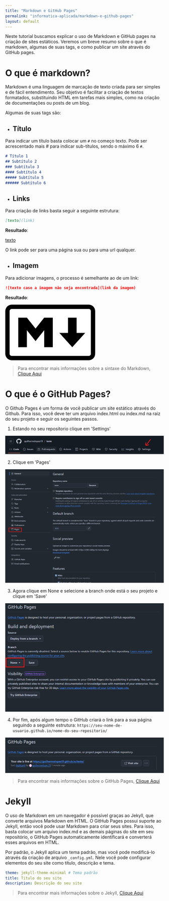 ```yaml
---
title: "Markdown e GitHub Pages"
permalink: "informatica-aplicada/markdown-e-github-pages"
layout: default
---
```


Neste tutorial buscamos explicar o uso de Markdown e GitHub pages na criação de sites estáticos. Veremos um breve resumo sobre o que é markdown, algumas de suas tags, e como publicar um site através do GitHub pages.

# O que é markdown?

Markdown é uma linguagem de marcação de texto criada para ser simples e de fácil entendimento. Seu objetivo é facilitar a criação de textos formatados, substituindo HTML em tarefas mais simples, como na criação de documentações ou posts de um blog.

Algumas de suas tags são:

- ## Título
Para indicar um título basta colocar um ````#```` no começo texto. Pode ser acrescentado mais # para indicar sub-títulos, sendo o máximo 6 ```#```.
 
 ```markdown
# Título 1
## Subtítulo 2
### Subtítulo 3
#### Subtítulo 4
##### Subtítulo 5
###### Subtítulo 6
 ```

- ## Links 

Para criação de links basta seguir a seguinte estrutura:
```markdown
[texto](link)
```
**Resultado**: 

[texto](#)

O link pode ser para uma página sua ou para uma url qualquer.

- ## Imagem
Para adicionar imagens, o processo é semelhante ao de um link:

```markdown
![texto caso a imagem não seja encontrada](link da imagem)
```

**Resultado**:

![image](./img/markdown-image.png)

> Para encontrar mais informações sobre a sintaxe do Markdown, [Clique Aqui](https://www.markdownguide.org/basic-syntax/)

# O que é o GitHub Pages?
O Github Pages é um forma de você publicar um site estático através do Github. Para isso, você deve ter um arquivo index.html ou index.md na raiz do seu projeto e seguir os seguintes passos.

1. Estando no seu repositorio clique em 'Settings'

![image](./img/ghpage1.png)

2. Clique em 'Pages'

![image](./img/ghpage2.png)

3. Agora clique em None e selecione a branch onde está o seu projeto e clique em 'Save'

![image](./img/ghpage3.png)

4. Por fim, após algum tempo o GitHub criará o link para a sua página seguindo a seguinte estrutura: `https://seu-nome-de-usuario.github.io/nome-do-seu-repositorio/`

![image](./img/ghpage4.png)

> Para encontrar mais informações sobre o GitHub Pages, [Clique Aqui](https://docs.github.com/pt/pages/quickstart)

# Jekyll
O uso de Markdown em um navegador é possível graças ao Jekyll, que converte arquivos Markdown em HTML. O GitHub Pages possui suporte ao Jekyll, então você pode usar Markdown para criar seus sites. Para isso, basta colocar um arquivo index.md e as demais páginas do site em seu repositório, o GitHub Pages automaticamente identificará e converterá esses arquivos em HTML.

Por padrão, o Jekyll aplica um tema padrão, mas você pode modificá-lo através da criação de arquivo ``_config.yml``. Nele você pode configurar elementos do seu site como título, descrição e tema.

```yml
theme: jekyll-theme-minimal # Tema padrão
title: Titulo do seu site 
description: Descrição do seu site
```

> Para encontrar mais informações sobre o Jekyll, [Clique Aqui](https://docs.github.com/pt/pages/setting-up-a-github-pages-site-with-jekyll/about-github-pages-and-jekyll)

